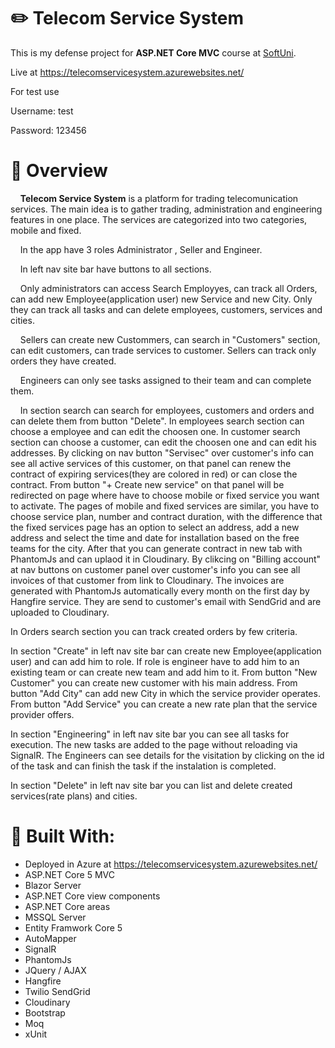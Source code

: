 # :pencil2: Telecom Service System
This is my defense project for **ASP.NET Core MVC** course at [SoftUni](https://softuni.bg). 

Live at <a href='https://telecomservicesystem.azurewebsites.net/'>https://telecomservicesystem.azurewebsites.net/</a>

For test use 

Username: test

Password: 123456

# :memo: Overview
&nbsp;&nbsp;&nbsp;&nbsp;**Telecom Service System** is a platform for trading telecomunication services. The main idea is to gather trading, administration and engineering features in one place. The services are categorized into two categories, mobile and fixed.
  
&nbsp;&nbsp;&nbsp;&nbsp;In the app have 3 roles Administrator , Seller and Engineer.

&nbsp;&nbsp;&nbsp;&nbsp;In left nav site bar have buttons to all sections.

&nbsp;&nbsp;&nbsp;&nbsp;Only administrators can access Search Employyes, can track all Orders, can add new Employee(application user) new Service and new City. Only they can track all tasks and can delete employees, customers, services and cities.

&nbsp;&nbsp;&nbsp;&nbsp;Sellers can create new Custommers, can search in "Customers" section, can edit customers, can trade services to customer. Sellers can track only orders they have created.

&nbsp;&nbsp;&nbsp;&nbsp;Engineers can only see tasks assigned to their team and can complete them.


&nbsp;&nbsp;&nbsp;&nbsp;In section search can search for employees, customers and orders and can delete them from button "Delete". In employees search section can choose a employee and can edit the choosen one. 
In customer search section can choose a customer, can edit the choosen one and can edit his addresses. By clicking on nav button "Servisec" over customer's info can see all active services of this customer, on that panel can renew the contract of expiring services(they are colored in red) or can close the contract. From button "+ Create new service" on that panel will be redirected on page where have to choose mobile or fixed service you want to activate. The pages of mobile and fixed services are similar, you have to choose service plan, number and contract duration, with the difference that the fixed services page has an option to select an address, add a new address and select the time and date for installation based on the free teams for the city. After that you can generate contract in new tab with PhantomJs and can uplaod it in Cloudinary.
By clikcing on "Billing account" at nav buttons on customer panel over customer's info you can see all invoices of that customer from link to Cloudinary. 
The invoices are generated with PhantomJs automatically every month on the first day by Hangfire service. They are send to customer's email with SendGrid and are uploaded to Cloudinary.

In Orders search section you can track created orders by few criteria.

In section "Create" in left nav site bar can create new Employee(application user) and can add him to role. If role is engineer have to add him to an existing team or can create new team and add him to it. From button "New Customer" you can create new customer with his main address. From button "Add City" can add new City in which the service provider operates. From button "Add Service" you can create a new rate plan that the service provider offers.

In section "Engineering" in left nav site bar you can see all tasks for execution. The new tasks are added to the page without reloading via SignalR. The Engineers can see details for the visitation by clicking on the id of the task and can finish the task if the instalation is completed.

In section "Delete" in left nav site bar you can list and delete created services(rate plans) and cities.


# :hammer: Built With:
* Deployed in Azure at <a href='https://telecomservicesystem.azurewebsites.net/'>https://telecomservicesystem.azurewebsites.net/</a>
* ASP.NET Core 5 MVC
* Blazor Server
* ASP.NET Core view components
* ASP.NET Core areas
* MSSQL Server
* Entity Framwork Core 5
* AutoMapper
* SignalR
* PhantomJs
* JQuery / AJAX
* Hangfire
* Twilio SendGrid
* Cloudinary
* Bootstrap
* Moq
* xUnit
